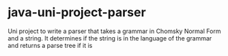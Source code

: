 # java-uni-project-parser
Uni project to write a parser that takes a grammar in Chomsky Normal Form and a string. It determines if the string is in the language of the grammar and returns a parse tree if it is
